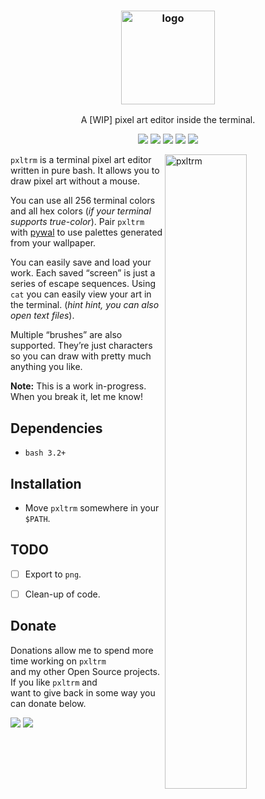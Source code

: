 
<h3 align="center"><img src="https://i.imgur.com/wSBAGO8.png" alt="logo" height="150px"></h3>
<p align="center">A [WIP] pixel art editor inside the terminal.</p>

<p align="center">
<a href="https://discord.gg/enF5Gjd"><img
src="https://img.shields.io/discord/440354555197128704.svg"></a> <a
href="https://travis-ci.com/dylanaraps/pxltrm"><img
src="https://travis-ci.com/dylanaraps/pxltrm.svg?branch=master"></a> <a
href="./LICENSE.md"><img
src="https://img.shields.io/badge/license-MIT-blue.svg"></a>
<a href="https://www.patreon.com/dyla"><img
src="https://img.shields.io/badge/donate-patreon-yellow.svg"></a> <a
href="https://www.paypal.com/cgi-bin/webscr?cmd=_s-xclick&hosted_button_id=V7QNJNKS3WYVS"><img
src="https://img.shields.io/badge/donate-paypal-green.svg"></a> </p>

<img src="https://i.imgur.com/njPMM2m.png" alt="pxltrm" align="right"
width="51%">

`pxltrm` is a terminal pixel art editor written in pure bash. It allows
you to draw pixel art without a mouse.

You can use all 256 terminal colors and all hex colors (*if your terminal
supports true-color*). Pair `pxltrm` with
[pywal](https://github.com/dylanaraps/pywal) to use palettes generated
from your wallpaper.

You can easily save and load your work. Each saved “screen” is just a
series of escape sequences. Using `cat` you can easily view your art in
the terminal. (*hint hint, you can also open text files*).

Multiple “brushes” are also supported. They’re just characters so you can
draw with pretty much anything you like.

**Note:** This is a work in-progress. When you break it, let me know!


## Dependencies

- `bash 3.2+`


## Installation

- Move `pxltrm` somewhere in your `$PATH`.


## TODO

- [ ] Export to `png`.
- [ ] Clean-up of code.


## Donate

Donations allow me to spend more time working on `pxltrm`<br>and my other
Open Source projects. If you like `pxltrm` and<br>want to give back in some
way you can donate below.

<a href="https://www.paypal.com/cgi-bin/webscr?cmd=_s-xclick&hosted_button_id=V7QNJNKS3WYVS"><img src="https://img.shields.io/badge/donate-paypal-green.svg"></a> <a href="https://www.patreon.com/dyla"><img src="https://img.shields.io/badge/donate-patreon-yellow.svg"></a>

